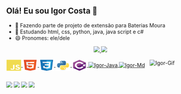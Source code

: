 ## Olá! Eu sou Igor Costa 👋

- 🔭 Fazendo parte de projeto de extensão para Baterias Moura
- 🌱 Estudando html, css, python, java, java script e c#
- 😄 Pronomes: ele/dele

<div align="center">
  <a href="https://github.com/icgsbr">
  <img height="165em" src="https://github-readme-stats.vercel.app/api?username=icgsbr&show_icons=true&theme=tokyonight&include_all_commits=true&count_private=true"/>
  <img height="165em" src="https://github-readme-stats.vercel.app/api/top-langs/?username=icgsbr&layout=compact&langs_count=7&theme=tokyonight"/>
</div>
  
<div style="display: inline_block"><br>
  <img align="center" alt="Igor-Js" height="30" width="40" src="https://raw.githubusercontent.com/devicons/devicon/master/icons/javascript/javascript-plain.svg">
  <img align="center" alt="Igor-HTML" height="30" width="40" src="https://raw.githubusercontent.com/devicons/devicon/master/icons/html5/html5-original.svg">
  <img align="center" alt="Igor-CSS" height="30" width="40" src="https://raw.githubusercontent.com/devicons/devicon/master/icons/css3/css3-original.svg">
  <img align="center" alt="Igor-Python" height="30" width="40" src="https://raw.githubusercontent.com/devicons/devicon/master/icons/python/python-original.svg">
  <img align="center" alt="Rafa-Csharp" height="30" width="40" src="https://raw.githubusercontent.com/devicons/devicon/master/icons/csharp/csharp-original.svg">
  <img align="center" alt="Igor-Java" height="30" width="40" src="https://cdn.jsdelivr.net/gh/devicons/devicon/icons/java/java-plain.svg">
  <img align="center" alt="Igor-Md" height="30" width="40" src="https://cdn.jsdelivr.net/gh/devicons/devicon/icons/markdown/markdown-original.svg">
  <img align="right" alt="Igor-Gif" height="120" width="120" src="https://media.discordapp.net/attachments/900145521396703263/900145575499034684/icgsbr_gif.gif?width=456&height=456">
</div>

##
  
<div>   
  <a href = "mailto:igorcostagomessouza@gmail.com"><img src="https://img.shields.io/badge/Gmail-D14836?style=for-the-badge&logo=gmail&logoColor=white"></a>
  <a href="https://www.linkedin.com/in/igor-costa-gomes-souza/" target="_blank"><img src="https://img.shields.io/badge/-LinkedIn-%230077B5?style=for-the-badge&logo=linkedin&logoColor=white" target="_blank"></a>
  <a href="https://instagram.com/icgsbr" target="_blank"><img src="https://img.shields.io/badge/-Instagram-%23E4405F?style=for-the-badge&logo=instagram&logoColor=white" target="_blank"></a>
  <a href="https://twitter.com/icgsbr" target="_blank"><img src="https://img.shields.io/badge/Twitter-1DA1F2?style=for-the-badge&logo=twitter&logoColor=white" target="_blank"></a>
</div>
